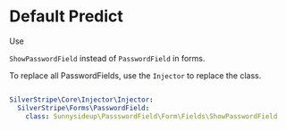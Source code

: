 Default Predict
===============================================

Use 

`ShowPasswordField` instead of `PasswordField` in forms.

To replace all PasswordFields, use the `Injector` to replace the class.

```yml

SilverStripe\Core\Injector\Injector:
  SilverStripe\Forms\PasswordField:
    class: Sunnysideup\PassswordField\Form\Fields\ShowPasswordField

```
